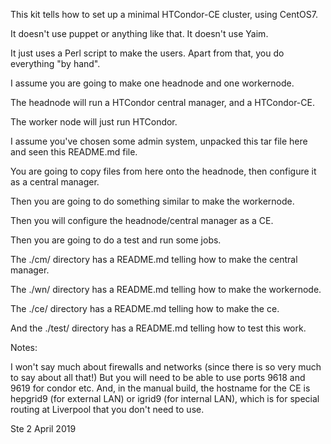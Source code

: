 This kit tells how to set up a minimal HTCondor-CE cluster, using CentOS7.

It doesn't use puppet or anything like that. It doesn't use Yaim.

It just uses a Perl script to make the users. Apart from that, you do everything "by hand".

I assume you are going to make one headnode and one workernode.

The headnode will run a HTCondor central manager, and a HTCondor-CE.

The worker node will just run HTCondor.

I assume you've chosen some admin system, unpacked this tar file here and seen this README.md file.

You are going to copy files from here onto the headnode, then configure it as a central manager.

Then you are going to do something similar to make the workernode.  

Then you will configure the headnode/central manager as a CE.

Then you are going to do a test and run some jobs.

The ./cm/ directory has a README.md telling how to make the central manager.

The ./wn/ directory has a README.md telling how to make the workernode.

The ./ce/ directory has a README.md telling how to make the ce.

And the ./test/ directory has a README.md telling how to test this work.

Notes: 

I won't say much about firewalls and networks (since there 
is so very much to say about all that!) But you will need to be able 
to use ports 9618 and 9619 for condor etc. And, in the manual build, the
hostname for the CE is hepgrid9 (for external LAN) or igrid9 (for internal LAN), 
which is for special routing at Liverpool that you don't need to use.

Ste
2 April 2019

